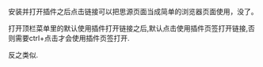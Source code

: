 安装并打开插件之后点击链接可以把思源页面当成简单的浏览器页面使用，没了。

打开顶栏菜单里的默认使用插件打开链接之后,默认点击使用插件页签打开链接,否则需要ctrl+点击才会使用插件页签打开.

反之类似.
